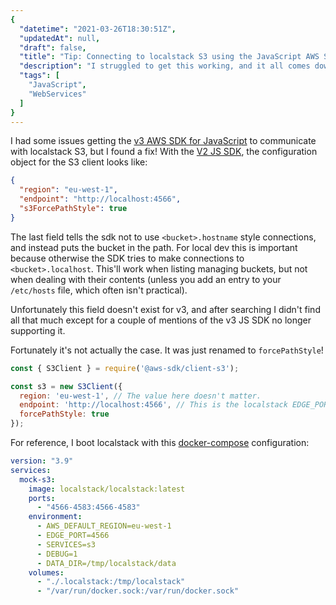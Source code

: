 ```yaml
---
{
  "datetime": "2021-03-26T18:30:51Z",
  "updatedAt": null,
  "draft": false,
  "title": "Tip: Connecting to localstack S3 using the JavaScript AWS SDK v3",
  "description": "I struggled to get this working, and it all comes down to one renamed flag!",
  "tags": [
    "JavaScript",
    "WebServices"
  ]
}
---
```

I had some issues getting the [v3 AWS SDK for JavaScript][v3] to communicate
with localstack S3, but I found a fix! With the [V2 JS SDK][v2], the
configuration object for the S3 client looks like:

```json
{
  "region": "eu-west-1",
  "endpoint": "http://localhost:4566",
  "s3ForcePathStyle": true
}
```

The last field tells the sdk not to use `<bucket>.hostname` style connections,
and instead puts the bucket in the path. For local dev this is important because
otherwise the SDK tries to make connections to `<bucket>.localhost`. This'll
work when listing managing buckets, but not when dealing with their contents
(unless you add an entry to your `/etc/hosts` file, which often isn't
practical).

Unfortunately this field doesn't exist for v3, and after searching I didn't find
all that much except for a couple of mentions of the v3 JS SDK no longer
supporting it.

Fortunately it's not actually the case. It was just renamed to `forcePathStyle`!

```javascript
const { S3Client } = require('@aws-sdk/client-s3');

const s3 = new S3Client({
  region: 'eu-west-1', // The value here doesn't matter.
  endpoint: 'http://localhost:4566', // This is the localstack EDGE_PORT
  forcePathStyle: true
});
```

For reference, I boot localstack with this [docker-compose][compose]
configuration:

```yaml
version: "3.9"
services:
  mock-s3:
    image: localstack/localstack:latest
    ports:
      - "4566-4583:4566-4583"
    environment:
      - AWS_DEFAULT_REGION=eu-west-1
      - EDGE_PORT=4566
      - SERVICES=s3
      - DEBUG=1
      - DATA_DIR=/tmp/localstack/data
    volumes:
      - "./.localstack:/tmp/localstack"
      - "/var/run/docker.sock:/var/run/docker.sock"
```

[v2]: https://docs.aws.amazon.com/AWSJavaScriptSDK/latest/
[v3]: https://docs.aws.amazon.com/AWSJavaScriptSDK/v3/latest/index.html
[compose]: https://docs.docker.com/compose/
